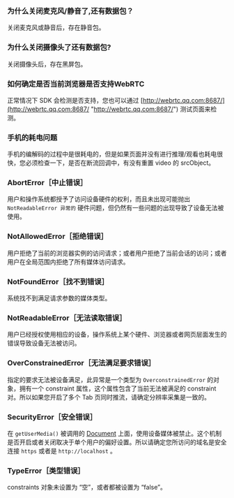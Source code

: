 ### 为什么关闭麦克风/静音了,还有数据包？
关闭麦克风或静音后，存在静音包。

### 为什么关闭摄像头了还有数据包?
关闭摄像头后，存在黑屏包。

### 如何确定是否当前浏览器是否支持WebRTC
正常情况下 SDK 会检测是否支持，您也可以通过 [http://webrtc.qq.com:8687/](http://webrtc.qq.com:8687/ "http://webrtc.qq.com:8687/") 测试页面来检测。


### 手机的耗电问题
手机的编解码的过程中是很耗电的，但是如果页面并没有进行推理/观看也耗电很快，您必须检查一下，是否在断流回调中，有没有重置 video 的 srcObject。

### AbortError［中止错误］

用户和操作系统都授予了访问设备硬件的权利，而且未出现可能抛出 `NotReadableError 异常的` 硬件问题，但仍然有一些问题的出现导致了设备无法被使用。

### NotAllowedError［拒绝错误］

用户拒绝了当前的浏览器实例的访问请求；或者用户拒绝了当前会话的访问；或者用户在全局范围内拒绝了所有媒体访问请求。


###  NotFoundError［找不到错误］

系统找不到满足请求参数的媒体类型。

###  NotReadableError［无法读取错误］

用户已经授权使用相应的设备，操作系统上某个硬件、浏览器或者网页层面发生的错误导致设备无法被访问。

###  OverConstrainedError［无法满足要求错误］
指定的要求无法被设备满足，此异常是一个类型为 `OverconstrainedError` 的对象，拥有一个 constraint 属性，这个属性包含了当前无法被满足的 constraint 对。所以如果您开启了多个 Tab 页同时推流，请确定分辨率采集是一致的。

### SecurityError［安全错误］

在 `getUserMedia()` 被调用的 [Document](http://developer.mozilla.org/zh-CN/docs/Web/API/Document) 上面，使用设备媒体被禁止。这个机制是否开启或者关闭取决于单个用户的偏好设置。所以请确定您所访问的域名是安全连接 `https` 或者是 `http://localhost` 。 

### TypeError［类型错误］
constraints 对象未设置为 “空”，或者都被设置为 “false”。